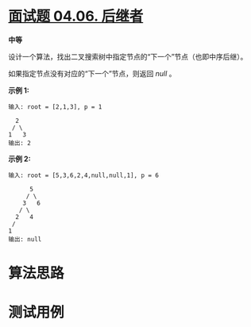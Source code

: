 # [面试题 04.06. 后继者][cnTitle]

**中等**

设计一个算法，找出二叉搜索树中指定节点的“下一个”节点（也即中序后继）。

如果指定节点没有对应的“下一个”节点，则返回 *null* 。

**示例 1:** 

```
输入: root = [2,1,3], p = 1

  2
 / \
1   3
输出: 2
```

**示例 2:** 

```
输入: root = [5,3,6,2,4,null,null,1], p = 6

      5
     / \
    3   6
   / \
  2   4
 /   
1
输出: null
```




# 算法思路

# 测试用例
```
```

[cnTitle]: https://leetcode-cn.com/problems/successor-lcci/
